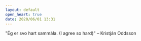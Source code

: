 ```yaml
---
layout: default
open_heart: true
date: 2020/06/01 13:31
---
```


"Ég er svo hart sammála. (I agree so hard)" – Kristján Oddsson
